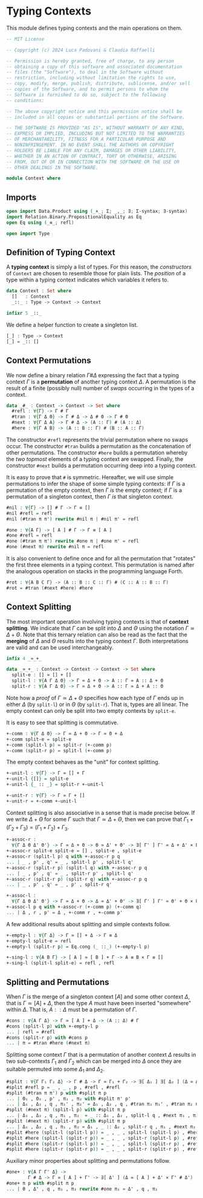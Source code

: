 # Typing Contexts

This module defines typing contexts and the main operations on them.

```agda
-- MIT License

-- Copyright (c) 2024 Luca Padovani & Claudia Raffaelli

-- Permission is hereby granted, free of charge, to any person
-- obtaining a copy of this software and associated documentation
-- files (the "Software"), to deal in the Software without
-- restriction, including without limitation the rights to use,
-- copy, modify, merge, publish, distribute, sublicense, and/or sell
-- copies of the Software, and to permit persons to whom the
-- Software is furnished to do so, subject to the following
-- conditions:

-- The above copyright notice and this permission notice shall be
-- included in all copies or substantial portions of the Software.

-- THE SOFTWARE IS PROVIDED "AS IS", WITHOUT WARRANTY OF ANY KIND,
-- EXPRESS OR IMPLIED, INCLUDING BUT NOT LIMITED TO THE WARRANTIES
-- OF MERCHANTABILITY, FITNESS FOR A PARTICULAR PURPOSE AND
-- NONINFRINGEMENT. IN NO EVENT SHALL THE AUTHORS OR COPYRIGHT
-- HOLDERS BE LIABLE FOR ANY CLAIM, DAMAGES OR OTHER LIABILITY,
-- WHETHER IN AN ACTION OF CONTRACT, TORT OR OTHERWISE, ARISING
-- FROM, OUT OF OR IN CONNECTION WITH THE SOFTWARE OR THE USE OR
-- OTHER DEALINGS IN THE SOFTWARE.

module Context where
```

## Imports

```agda
open import Data.Product using (_×_; Σ; _,_; ∃; Σ-syntax; ∃-syntax)
import Relation.Binary.PropositionalEquality as Eq
open Eq using (_≡_; refl)

open import Type
```

## Definition of Typing Context

A **typing context** is simply a list of types. For this reason, the
*constructors* of `Context` are chosen to resemble those for plain lists. The
*position* of a type within a typing context indicates which variables it refers
to.

```agda
data Context : Set where
  []   : Context
  _::_ : Type -> Context -> Context

infixr 5 _::_
```

We define a helper function to create a singleton list.

```agda
[_] : Type -> Context
[_] = _:: []
```

## Context Permutations

We now define a binary relation $\Gamma \# \Delta$ expressing the fact that a
typing context $\Gamma$ is a **permutation** of another typing context $\Delta$.
A permutation is the result of a finite (possibly null) number of *swaps*
occurring in the types of a context.

```agda
data _#_ : Context -> Context -> Set where
  #refl : ∀{Γ} -> Γ # Γ
  #tran : ∀{Γ Δ Θ} -> Γ # Δ -> Δ # Θ -> Γ # Θ
  #next : ∀{Γ Δ A} -> Γ # Δ -> (A :: Γ) # (A :: Δ)
  #here : ∀{Γ A B} -> (A :: B :: Γ) # (B :: A :: Γ)
```

The constructor `#refl` represents the trivial permutation where no swaps occur.
The constructor `#tran` builds a permutation as the concatenation of other
permutations. The constructor `#here` builds a permutation whereby the *two
topmost* elements of a typing context are swapped. Finally, the constructor
`#next` builds a permutation occurring deep into a typing context.

It is easy to prove that `#` is symmetric. Hereafter, we will use simple
permutations to infer the shape of some simple typing contexts: if $\Gamma$ is a
permutation of the empty context, then $\Gamma$ *is* the empty context; if
$\Gamma$ is a permutation of a singleton context, then $\Gamma$ *is* that
singleton context.

```agda
#nil : ∀{Γ} -> [] # Γ -> Γ ≡ []
#nil #refl = refl
#nil (#tran π π') rewrite #nil π | #nil π' = refl

#one : ∀{A Γ} -> [ A ] # Γ -> Γ ≡ [ A ]
#one #refl = refl
#one (#tran π π') rewrite #one π | #one π' = refl
#one (#next π) rewrite #nil π = refl
```

It is also convenient to define once and for all the permutation that "rotates"
the first three elements in a typing context. This permutation is named after
the analogous operation on stacks in the programming language Forth.

```agda
#rot : ∀{A B C Γ} -> (A :: B :: C :: Γ) # (C :: A :: B :: Γ)
#rot = #tran (#next #here) #here
```

## Context Splitting

The most important operation involving typing contexts is that of **context
splitting**. We indicate that $\Gamma$ can be split into $\Delta$ and $\Theta$
using the notation $\Gamma \simeq \Delta + \Theta$. Note that this ternary
relation can also be read as the fact that the **merging** of $\Delta$ and
$\Theta$ results into the typing context $\Gamma$. Both interpretations are
valid and can be used interchangeably.

```agda
infix 4 _≃_+_

data _≃_+_ : Context -> Context -> Context -> Set where
  split-e : [] ≃ [] + []
  split-l : ∀{A Γ Δ Θ} -> Γ ≃ Δ + Θ -> A :: Γ ≃ A :: Δ + Θ
  split-r : ∀{A Γ Δ Θ} -> Γ ≃ Δ + Θ -> A :: Γ ≃ Δ + A :: Θ
```

Note how a *proof* of $\Gamma \simeq \Delta + \Theta$ specifies how each type of
$\Gamma$ ends up in either $\Delta$ (by `split-l`) or in $\Theta$ (by
`split-r`). That is, types are all linear. The empty context can only be split
into two empty contexts by `split-e`. 

It is easy to see that splitting is commutative.

```agda
+-comm : ∀{Γ Δ Θ} -> Γ ≃ Δ + Θ -> Γ ≃ Θ + Δ
+-comm split-e = split-e
+-comm (split-l p) = split-r (+-comm p)
+-comm (split-r p) = split-l (+-comm p)
```

The empty context behaves as the "unit" for context splitting.

```agda
+-unit-l : ∀{Γ} -> Γ ≃ [] + Γ
+-unit-l {[]} = split-e
+-unit-l {_ :: _} = split-r +-unit-l

+-unit-r : ∀{Γ} -> Γ ≃ Γ + []
+-unit-r = +-comm +-unit-l
```

Context splitting is also associative in a sense that is made precise below. If
we write $\Delta + \Theta$ for some $\Gamma$ such that $\Gamma \simeq \Delta +
\Theta$, then we can prove that $\Gamma_1 + (\Gamma_2 + \Gamma_3) = (\Gamma_1 +
\Gamma_2) + \Gamma_3$.

```agda
+-assoc-r :
  ∀{Γ Δ Θ Δ' Θ'} -> Γ ≃ Δ + Θ -> Θ ≃ Δ' + Θ' -> ∃[ Γ' ] Γ' ≃ Δ + Δ' × Γ ≃ Γ' + Θ'
+-assoc-r split-e split-e = [] , split-e , split-e
+-assoc-r (split-l p) q with +-assoc-r p q
... | _ , p' , q' = _ , split-l p' , split-l q'
+-assoc-r (split-r p) (split-l q) with +-assoc-r p q
... | _ , p' , q' = _ , split-r p' , split-l q'
+-assoc-r (split-r p) (split-r q) with +-assoc-r p q
... | _ , p' , q' = _ , p' , split-r q'

+-assoc-l :
  ∀{Γ Δ Θ Δ' Θ'} -> Γ ≃ Δ + Θ -> Δ ≃ Δ' + Θ' -> ∃[ Γ' ] Γ' ≃ Θ' + Θ × Γ ≃ Δ' + Γ'
+-assoc-l p q with +-assoc-r (+-comm p) (+-comm q)
... | Δ , r , p' = Δ , +-comm r , +-comm p'
```

A few additional results about splitting and simple contexts follow.

```agda
+-empty-l : ∀{Γ Δ} -> Γ ≃ [] + Δ -> Γ ≡ Δ
+-empty-l split-e = refl
+-empty-l (split-r p) = Eq.cong (_ ::_) (+-empty-l p)

+-sing-l : ∀{A B Γ} -> [ A ] ≃ [ B ] + Γ -> A ≡ B × Γ ≡ []
+-sing-l (split-l split-e) = refl , refl
```

## Splitting and Permutations

When $\Gamma$ is the merge of a singleton context $[A]$ and some other context
$\Delta$, that is $\Gamma \simeq [A] + \Delta$, then the type $A$ must have been
inserted "somewhere" within $\Delta$. That is, $A :: \Delta$ must be a
permutation of $\Gamma$.

```agda
#cons : ∀{A Γ Δ} -> Γ ≃ [ A ] + Δ -> (A :: Δ) # Γ
#cons (split-l p) with +-empty-l p
... | refl = #refl
#cons (split-r p) with #cons p
... | π = #tran #here (#next π)
```

Splitting some context $\Gamma$ that is a permutation of another context
$\Delta$ results in two sub-contexts $\Gamma_1$ and $\Gamma_2$ which can be
merged into $\Delta$ once they are suitable permuted into some $\Delta_1$ and
$\Delta_2$.

```agda
#split : ∀{Γ Γ₁ Γ₂ Δ} -> Γ # Δ -> Γ ≃ Γ₁ + Γ₂ -> ∃[ Δ₁ ] ∃[ Δ₂ ] (Δ ≃ Δ₁ + Δ₂ × Γ₁ # Δ₁ × Γ₂ # Δ₂)
#split #refl p = _ , _ , p , #refl , #refl
#split (#tran π π') p with #split π p
... | Θ₁ , Θ₂ , p' , π₁ , π₂ with #split π' p'
... | Δ₁ , Δ₂ , q , π₁' , π₂' = Δ₁ , Δ₂ , q , #tran π₁ π₁' , #tran π₂ π₂'
#split (#next π) (split-l p) with #split π p
... | Δ₁ , Δ₂ , q , π₁ , π₂  = _ :: Δ₁ , Δ₂ , split-l q , #next π₁ , π₂
#split (#next π) (split-r p) with #split π p
... | Δ₁ , Δ₂ , q , π₁ , π₂ = Δ₁ , _ :: Δ₂ , split-r q , π₁ , #next π₂
#split #here (split-l (split-l p)) = _ , _ , split-l (split-l p) , #here , #refl
#split #here (split-l (split-r p)) = _ , _ , split-r (split-l p) , #refl , #refl
#split #here (split-r (split-l p)) = _ , _ , split-l (split-r p) , #refl , #refl
#split #here (split-r (split-r p)) = _ , _ , split-r (split-r p) , #refl , #here
```

Auxiliary minor properties about splitting and permutations follow.

```agda
#one+ : ∀{A Γ Γ' Δ} ->
        Γ # Δ -> Γ ≃ [ A ] + Γ' -> ∃[ Δ' ] (Δ ≃ [ A ] + Δ' × Γ' # Δ')
#one+ π p with #split π p
... | Θ , Δ' , q , π₁ , π₂ rewrite #one π₁ = Δ' , q , π₂
```
